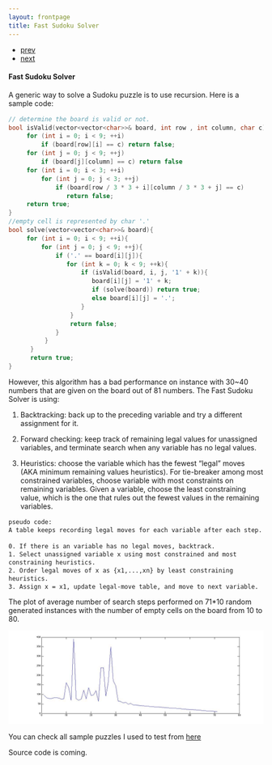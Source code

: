 ```yaml
---
layout: frontpage
title: Fast Sudoku Solver
---
```

<div class="navbar">
  <div class="navbar-inner">
      <ul class="nav">
          <li><a href="mousebc_fig3.html">prev</a></li>
          <li><a href="iplotCorr.html">next</a></li>
      </ul>
  </div>
</div>

<h4><a name="Fast Sudoku Solver"></a>Fast Sudoku Solver</h4>

A generic way to solve a Sudoku puzzle is to use recursion. Here is a sample code:

```cpp
// determine the board is valid or not.
bool isValid(vector<vector<char>>& board, int row , int column, char c){
     for (int i = 0; i < 9; ++i)
         if (board[row][i] == c) return false;
     for (int j = 0; j < 9; ++j)
         if (board[j][column] == c) return false
     for (int i = 0; i < 3; ++i)
         for (int j = 0; j < 3; ++j)
             if (board[row / 3 * 3 + i][column / 3 * 3 + j] == c)
                return false;
     return true;
}
//empty cell is represented by char '.'
bool solve(vector<vector<char>>& board){
     for (int i = 0; i < 9; ++i){
         for (int j = 0; j < 9; ++j){
             if ('.' == board[i][j]){
                for (int k = 0; k < 9; ++k){
                    if (isValid(board, i, j, '1' + k)){
                       board[i][j] = '1' + k;
                       if (solve(board)) return true;
                       else board[i][j] = '.';
                    }
                 }
                 return false;
             }
          }
      }
      return true;
} 
```

However, this algorithm has a bad performance on instance with 30~40 numbers that are given on the board out of 81 numbers. The Fast Sudoku Solver is using:

 1. Backtracking: back up to the preceding variable and try a different assignment for it.
 
 2. Forward checking: keep track of remaining legal values for
unassigned variables, and terminate search when any variable has no
legal values.
 
 3. Heuristics: choose the variable which has the fewest “legal” moves (AKA minimum remaining values heuristics). For tie-breaker among most constrained variables, choose variable with most constraints on remaining variables. Given a variable, choose the least constraining value, which is the one that rules out the fewest values in the remaining variables.

```nohighlight
pseudo code:
A table keeps recording legal moves for each variable after each step.
 
0. If there is an variable has no legal moves, backtrack.
1. Select unassigned variable x using most constrained and most constraining heuristics.
2. Order legal moves of x as {x1,...,xn} by least constraining heuristics. 
3. Assign x = x1, update legal-move table, and move to next variable.
```

The plot of average number of search steps performed on 71*10 random generated instances with the number of empty cells on the board from 10 to 80.

![Fast Sudoku Solver Performance Plot](../../assets/publpics/sudoku_plot.jpg)

You can check all sample puzzles I used to test from [here](https://github.com/yoyomaki/fast-sudoku-solver.git)

Source code is coming.



